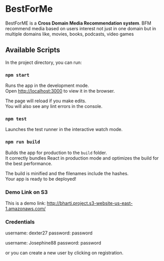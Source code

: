# BestForMe

BestForME is a **Cross Domain Media Recommendation system**. BFM recommend media based on users interest not just in one domain but in multiple domains like, movies, books, podcasts, video games

## Available Scripts

In the project directory, you can run:

### `npm start`

Runs the app in the development mode.<br>
Open [http://localhost:3000](http://localhost:3000) to view it in the browser.

The page will reload if you make edits.<br>
You will also see any lint errors in the console.

### `npm test`

Launches the test runner in the interactive watch mode.<br>


### `npm run build`

Builds the app for production to the `build` folder.<br>
It correctly bundles React in production mode and optimizes the build for the best performance.

The build is minified and the filenames include the hashes.<br>
Your app is ready to be deployed!

### Demo Link on S3

This is a demo link: http://bharti.project.s3-website-us-east-1.amazonaws.com/ 

### Credentials

username: dexter27
password: password

username: Josephine88
password: password

or you can create a new user by clicking on registration.
